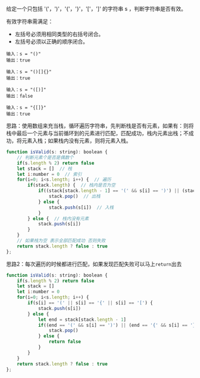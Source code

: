 给定一个只包括 '('，')'，'{'，'}'，'['，']' 的字符串 s ，判断字符串是否有效。

有效字符串需满足：

* 左括号必须用相同类型的右括号闭合。
* 左括号必须以正确的顺序闭合。

```
输入：s = "()"
输出：true

输入：s = "()[]{}"
输出：true

输入：s = "([)]"
输出：false

输入：s = "{[]}"
输出：true
```

思路：使用数组来充当栈，循环遍历字符串，先判断栈是否有元素，如果有：则将栈中最后一个元素与当前循环到的元素进行匹配，匹配成功，栈内元素出栈；不成功，将元素入栈；如果栈内没有元素，则将元素入栈。

```js
function isValid(s: string): boolean {
    // 判断元素个是否是偶数个
    if(s.length % 2) return false
    let stack = []  // 栈
    let i:number = 0  // 索引
    for(i=0; i<s.length; i++) {  // 遍历
        if(stack.length) {  // 栈内是否为空
            if((stack[stack.length - 1] == '(' && s[i] == ')') || (stack[stack.length - 1] == '{' && s[i] == '}') || (stack[stack.length - 1] == '[' && s[i] == ']')) {  // 查看栈顶元素是否与当前元素相匹配
                stack.pop()  // 出栈
            } else {
                stack.push(s[i])  // 入栈
            }
        } else {  // 栈内没有元素
            stack.push(s[i])
        }
    }
    // 如果栈为空 表示全部匹配成功 否则失败
    return stack.length ? false : true
};
```

思路2：每次遍历的时候都进行匹配，如果发现匹配失败可以马上`return`出去

```js
function isValid(s: string): boolean {
    if(s.length % 2) return false
    let stack = []
    let i:number = 0
    for(i=0; i<s.length; i++) {
        if(s[i] == '(' || s[i] == '{' || s[i] == '[') {
            stack.push(s[i])
        } else {
            let end = stack[stack.length - 1]
            if((end == '(' && s[i] == ')') || (end == '{' && s[i] == '}') || (end == '[' && s[i] == ']')) {
                stack.pop()
            } else {
                return false
            }
        }
    }
    return stack.length ? false : true
};
```

